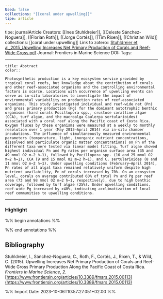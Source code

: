 ```yaml
---
Used: false
collections: "[[coral under upwelling]]"
tipe: article
---
```

tipe: journalArticle
Creators: [[Ines Stuhldreier]], [[Celeste Sánchez-Noguera]], [[Florian Roth]], [[Jorge Cortés]], [[Tim Rixen]], [[Christian Wild]]
collections: [[coral under upwelling]]
Link to zotero:: [Stuhldreier et al_2015_Upwelling Increases Net Primary Production of Corals and Reef-Wide Gross.pdf](zotero://select/library/items/5PD25QP7)
Journal: Frontiers in Marine Science
DOI: 
Tags: 

---
```ad-note
title: Abstract
color:: 

Photosynthetic production is a key ecosystem service provided by tropical coral reefs, but knowledge about the contribution of corals and other reef-associated organisms and the controlling environmental factors is scarce. Locations with occurrence of upwelling events can serve as in-situ laboratories to investigate the impact of environmental variability on production rates of reef-associated organisms. This study investigated individual and reef-wide net (Pn) and gross primary production (Pg) for the dominant autotrophic benthic organisms (hard corals Pocillopora spp., crustose coralline algae (CCA), turf algae, and the macroalga Caulerpa sertularioides) associated with a coral reef along the Pacific coast of Costa Rica. Oxygen fluxes by these organisms were measured at a weekly to monthly resolution over 1 year (May 2013–April 2014) via in-situ chamber incubations. The influence of simultaneously measured environmental parameters (temperature, light, inorganic nutrient concentrations, dissolved and particulate organic matter concentrations) on Pn of the different taxa were tested via linear model fitting. Turf algae showed highest individual Pn and Pg rates per organism surface area (35 and 49 mmol O2 m−2 h−1), followed by Pocillopora spp. (16 and 25 mmol O2 m−2 h−1), CCA (9 and 15 mmol O2 m−2 h−1), and C. sertularioides (8 and 11 mmol O2 m−2 h−1). Under upwelling conditions (February—April 2014), Pn rates of all algal taxa remained relatively uniform despite high nutrient availability, Pn of corals increased by 70%. On an ecosystem level, corals on average contributed 60% of total Pn and Pg per reef area (73 and 98 mmol O2 m−2 h−1, respectively), due to high benthic coverage, followed by turf algae (25%). Under upwelling conditions, reef-wide Pg increased by >40%, indicating acclimatization of local reef communities to upwelling conditions.

```

---
### Highlight

%% begin annotations %%

%% end annotations %%

## Bibliography

Stuhldreier, I., Sánchez-Noguera, C., Roth, F., Cortés, J., Rixen, T., & Wild, C. (2015). Upwelling Increases Net Primary Production of Corals and Reef-Wide Gross Primary Production Along the Pacific Coast of Costa Rica. _Frontiers in Marine Science_, _2_. [https://www.frontiersin.org/articles/10.3389/fmars.2015.00113](https://www.frontiersin.org/articles/10.3389/fmars.2015.00113)

%% Import Date: 2023-10-06T10:57:27.051+02:00 %%
